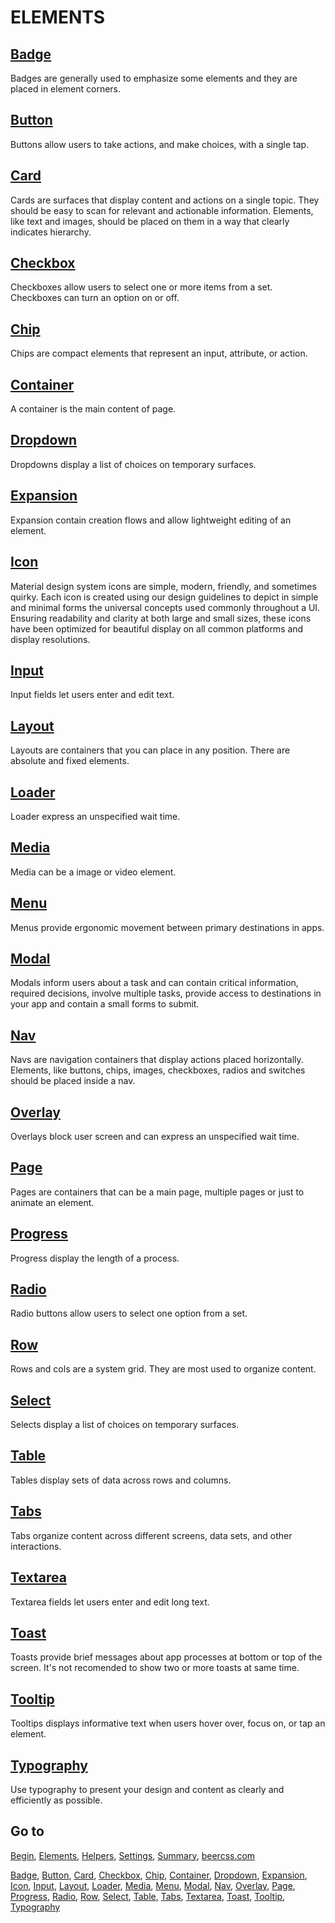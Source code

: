 # ELEMENTS

## [Badge](https://github.com/beercss/beercss/blob/main/docs/BADGE.md)

Badges are generally used to emphasize some elements and they are placed in element corners.

## [Button](https://github.com/beercss/beercss/blob/main/docs/BUTTON.md)

Buttons allow users to take actions, and make choices, with a single tap.

## [Card](https://github.com/beercss/beercss/blob/main/docs/CARD.md)

Cards are surfaces that display content and actions on a single topic. They should be easy to scan for relevant and actionable information. Elements, like text and images, should be placed on them in a way that clearly indicates hierarchy.

## [Checkbox](https://github.com/beercss/beercss/blob/main/docs/CHECKBOX.md)

Checkboxes allow users to select one or more items from a set. Checkboxes can turn an option on or off.

## [Chip](https://github.com/beercss/beercss/blob/main/docs/CHIP.md)

Chips are compact elements that represent an input, attribute, or action.

## [Container](https://github.com/beercss/beercss/blob/main/docs/CONTAINER.md)

A container is the main content of page.

## [Dropdown](https://github.com/beercss/beercss/blob/main/docs/DROPDOWN.md)

Dropdowns display a list of choices on temporary surfaces.

## [Expansion](https://github.com/beercss/beercss/blob/main/docs/EXPANSION.md)

Expansion contain creation flows and allow lightweight editing of an element.

## [Icon](https://github.com/beercss/beercss/blob/main/docs/ICON.md)

Material design system icons are simple, modern, friendly, and sometimes quirky. Each icon is created using our design guidelines to depict in simple and minimal forms the universal concepts used commonly throughout a UI. Ensuring readability and clarity at both large and small sizes, these icons have been optimized for beautiful display on all common platforms and display resolutions.

## [Input](https://github.com/beercss/beercss/blob/main/docs/INPUT.md)

Input fields let users enter and edit text.

## [Layout](https://github.com/beercss/beercss/blob/main/docs/LAYOUT.md)

Layouts are containers that you can place in any position. There are absolute and fixed elements.

## [Loader](https://github.com/beercss/beercss/blob/main/docs/LOADER.md)

Loader express an unspecified wait time.

## [Media](https://github.com/beercss/beercss/blob/main/docs/MEDIA.md)

Media can be a image or video element.

## [Menu](https://github.com/beercss/beercss/blob/main/docs/MENU.md)

Menus provide ergonomic movement between primary destinations in apps.

## [Modal](https://github.com/beercss/beercss/blob/main/docs/MODAL.md)

Modals inform users about a task and can contain critical information, required decisions, involve multiple tasks, provide access to destinations in your app and contain a small forms to submit.

## [Nav](https://github.com/beercss/beercss/blob/main/docs/NAV.md)

Navs are navigation containers that display actions placed horizontally. Elements, like buttons, chips, images, checkboxes, radios and switches should be placed inside a nav.

## [Overlay](https://github.com/beercss/beercss/blob/main/docs/OVERLAY.md)

Overlays block user screen and can express an unspecified wait time.

## [Page](https://github.com/beercss/beercss/blob/main/docs/PAGE.md)

Pages are containers that can be a main page, multiple pages or just to animate an element.

## [Progress](https://github.com/beercss/beercss/blob/main/docs/PROGRESS.md)

Progress display the length of a process.

## [Radio](https://github.com/beercss/beercss/blob/main/docs/RADIO.md)

Radio buttons allow users to select one option from a set.

## [Row](https://github.com/beercss/beercss/blob/main/docs/ROW.md)

Rows and cols are a system grid. They are most used to organize content.

## [Select](https://github.com/beercss/beercss/blob/main/docs/SELECT.md)

Selects display a list of choices on temporary surfaces.

## [Table](https://github.com/beercss/beercss/blob/main/docs/TABLE.md)

Tables display sets of data across rows and columns.

## [Tabs](https://github.com/beercss/beercss/blob/main/docs/TABS.md)

Tabs organize content across different screens, data sets, and other interactions.

## [Textarea](https://github.com/beercss/beercss/blob/main/docs/TEXTAREA.md)

Textarea fields let users enter and edit long text.

## [Toast](https://github.com/beercss/beercss/blob/main/docs/TOAST.md)

Toasts provide brief messages about app processes at bottom or top of the screen. It's not recomended to show two or more toasts at same time.

## [Tooltip](https://github.com/beercss/beercss/blob/main/docs/TOOLTIP.md)

Tooltips displays informative text when users hover over, focus on, or tap an element.

## [Typography](https://github.com/beercss/beercss/blob/main/docs/TYPOGRAPHY.md)

Use typography to present your design and content as clearly and efficiently as possible.

## Go to

[Begin](https://github.com/beercss/beercss/blob/main/docs/INDEX.md), [Elements](https://github.com/beercss/beercss/blob/main/docs/ELEMENTS.md), [Helpers](https://github.com/beercss/beercss/blob/main/docs/HELPERS.md), [Settings](https://github.com/beercss/beercss/blob/main/docs/SETTINGS.md), [Summary](https://github.com/beercss/beercss/blob/main/docs/SUMMARY.md), [beercss.com](https://www.beercss.com)

[Badge](https://github.com/beercss/beercss/blob/main/docs/BADGE.md), [Button](https://github.com/beercss/beercss/blob/main/docs/BUTTON.md), [Card](https://github.com/beercss/beercss/blob/main/docs/CARD.md), [Checkbox](https://github.com/beercss/beercss/blob/main/docs/CHECKBOX.md), [Chip](https://github.com/beercss/beercss/blob/main/docs/CHIP.md), [Container](https://github.com/beercss/beercss/blob/main/docs/CONTAINER.md), [Dropdown](https://github.com/beercss/beercss/blob/main/docs/DROPDOWN.md), [Expansion](https://github.com/beercss/beercss/blob/main/docs/EXPANSION.md), [Icon](https://github.com/beercss/beercss/blob/main/docs/ICON.md), [Input](https://github.com/beercss/beercss/blob/main/docs/INPUT.md), [Layout](https://github.com/beercss/beercss/blob/main/docs/LAYOUT.md), [Loader](https://github.com/beercss/beercss/blob/main/docs/LOADER.md), [Media](https://github.com/beercss/beercss/blob/main/docs/MEDIA.md), [Menu](https://github.com/beercss/beercss/blob/main/docs/MENU.md), [Modal](https://github.com/beercss/beercss/blob/main/docs/MODAL.md), [Nav](https://github.com/beercss/beercss/blob/main/docs/NAV.md), [Overlay](https://github.com/beercss/beercss/blob/main/docs/OVERLAY.md), [Page](https://github.com/beercss/beercss/blob/main/docs/PAGE.md), [Progress](https://github.com/beercss/beercss/blob/main/docs/PROGRESS.md), [Radio](https://github.com/beercss/beercss/blob/main/docs/RADIO.md), [Row](https://github.com/beercss/beercss/blob/main/docs/ROW.md), [Select](https://github.com/beercss/beercss/blob/main/docs/SELECT.md), [Table](https://github.com/beercss/beercss/blob/main/docs/TABLE.md), [Tabs](https://github.com/beercss/beercss/blob/main/docs/TABS.md), [Textarea](https://github.com/beercss/beercss/blob/main/docs/TEXTAREA.md), [Toast](https://github.com/beercss/beercss/blob/main/docs/TOAST.md), [Tooltip](https://github.com/beercss/beercss/blob/main/docs/TOOLTIP.md), [Typography](https://github.com/beercss/beercss/blob/main/docs/TYPOGRAPHY.md)
